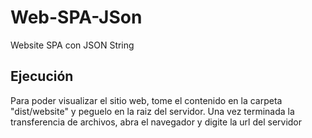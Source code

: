 # Web-SPA-JSon
 Website SPA con JSON String

## Ejecución
Para poder visualizar el sitio web, tome el contenido en la carpeta "dist/website" y peguelo en la raiz del servidor. Una vez terminada la transferencia de archivos, abra el navegador y digite la url del servidor
